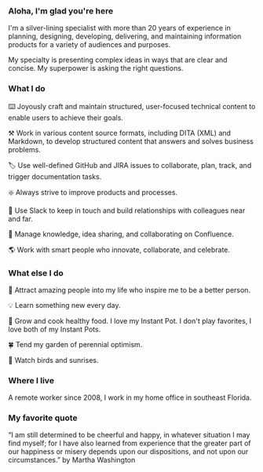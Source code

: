 ### Aloha, I'm glad you're here 

I'm a silver-lining specialist with more than 20 years of experience in planning, designing, developing, delivering, and maintaining information products for a variety of audiences and purposes. 

My specialty is presenting complex ideas in ways that are clear and concise. My superpower is asking the right questions. 

### What I do

:keyboard:  Joyously craft and maintain structured, user-focused technical content to enable users to achieve their goals.

:hammer_and_pick:  Work in various content source formats, including DITA (XML) and Markdown, to develop structured content that answers and solves business problems.

:label:  Use well-defined GitHub and JIRA issues to collaborate, plan, track, and trigger documentation tasks.

:sparkle:  Always strive to improve products and processes.

:wave:  Use Slack to keep in touch and build relationships with colleagues near and far.

:pushpin:  Manage knowledge, idea sharing, and collaborating on Confluence.

:earth_americas:  Work with smart people who innovate, collaborate, and celebrate.

### What else I do

:high_brightness:  Attract amazing people into my life who inspire me to be a better person.

:bulb:  Learn something new every day.

:tomato:  Grow and cook healthy food. I love my Instant Pot. I don't play favorites, I love both of my Instant Pots. 

:four_leaf_clover:  Tend my garden of perennial optimism.

:sunrise:  Watch birds and sunrises.

### Where I live 

A remote worker since 2008, I work in my home office in southeast Florida. 

### My favorite quote 

“I am still determined to be cheerful and happy, in whatever situation I may find myself; for I have also learned from experience that the greater part of our happiness or misery depends upon our dispositions, and not upon our circumstances.”
by Martha Washington
